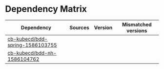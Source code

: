 # Dependency Matrix

Dependency | Sources | Version | Mismatched versions
---------- | ------- | ------- | -------------------
[cb-kubecd/bdd-spring-1586103755](https://github.com/cb-kubecd/bdd-spring-1586103755.git) |  | []() | 
[cb-kubecd/bdd-nh-1586104762](https://github.com/cb-kubecd/bdd-nh-1586104762.git) |  | []() | 
